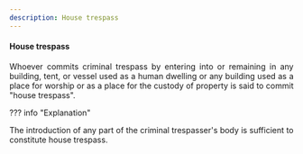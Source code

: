 ```yaml
---
description: House trespass
---
```


#### House trespass
<div style="text-align: justify">

Whoever commits criminal trespass by entering into or remaining in any building, tent, or vessel used as a human dwelling or any building used as a place for worship or as a place for the custody of property is said to commit "house trespass".

</div>

??? info "Explanation"
    <div style="text-align: justify"> The introduction of any part of the criminal trespasser's body is sufficient to constitute house trespass.
